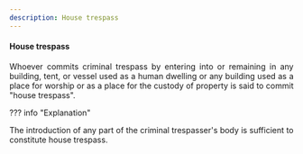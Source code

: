 ```yaml
---
description: House trespass
---
```


#### House trespass
<div style="text-align: justify">

Whoever commits criminal trespass by entering into or remaining in any building, tent, or vessel used as a human dwelling or any building used as a place for worship or as a place for the custody of property is said to commit "house trespass".

</div>

??? info "Explanation"
    <div style="text-align: justify"> The introduction of any part of the criminal trespasser's body is sufficient to constitute house trespass.
